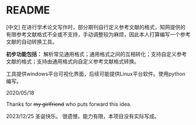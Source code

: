 # README
[中文]
在进行学术论文写作时，部分期刊自行定义参考文献的格式，知网提供的有限参考文献格式不全或不支持，手动调整较为麻烦，因此本人打算编写一个参考文献的自动转换工具。

**初步功能包括：** 解析常见通用格式；通用格式之间的互相转化；支持自定义参考文献的格式；支持由通用格式向自定义参考文献格式转换。

工具提供windows平台可视化界面，后续可能提供Linux平台软件。使用python编写。

2020/05/18

Thanks for ~~my girlfriend~~ who puts forward this idea.

2023/12/25
圣诞快乐。
很遗憾，能力有限，本项目没有实际写成。
